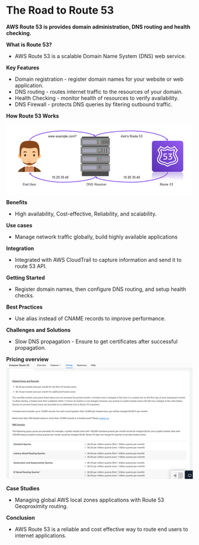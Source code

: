 # The Road to Route 53

**AWS Route 53 is provides domain administration, DNS routing and health checking.**

**What is Route 53?**
-  AWS Route 53 is a scalable Domain Name System (DNS) web service. 

**Key Features**
-   Domain registration - register domain names for your website or web application.
-   DNS routing - routes internet traffic to the resources of your domain.
-   Health Checking - monitor health of resources to verify availability.
-   DNS Firewall - protects DNS queries by fitering outbound traffic.

**How Route 53 Works**

![screenshot](/Ninjas/Masterclass-05Norvic/Day%2004/Assets/Route53Works.png)

**Benefits**
-   High availability, Cost-effective, Reliability, and scalability.

**Use cases**
-   Manage network traffic globally, build highly available applications

**Integration**
-   Integrated with AWS CloudTrail to capture information and send it to route 53 API.

**Getting Started**
-   Register domain names, then configure DNS routing, and setup health checks.

**Best Practices**
-   Use alias instead of CNAME records to improve performance.

**Challenges and Solutions**
-   Slow DNS propagation - Ensure to get certificates after successful propagation.

**Pricing overview**
![screenshot](/Ninjas/Masterclass-05Norvic/Day%2004/Assets/route53pricing.png)

**Case Studies**
-  Managing global AWS local zones applications with Route 53 Geoproximity routing.

**Conclusion**
-   AWS Route 53 is a reliable and cost effective way to route end users to internet applications.
